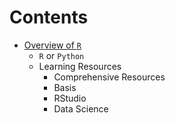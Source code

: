 # Contents

- [Overview of `R`](markdown/overview.md#overview-of-r)
	- `R` or `Python`
	- Learning Resources
		- Comprehensive Resources
		- Basis
		- RStudio
		- Data Science
